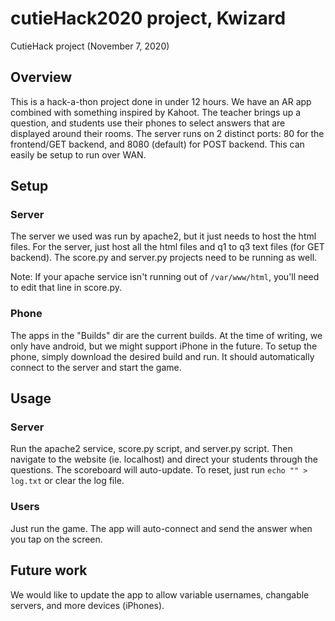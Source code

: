 # cutieHack2020 project, Kwizard
CutieHack project (November 7, 2020)

## Overview
This is a hack-a-thon project done in under 12 hours. We have an AR app combined with something inspired by Kahoot. The teacher brings up a question, and students use their phones to select answers that are displayed around their rooms. The server runs on 2 distinct ports: 80 for the frontend/GET backend, and 8080 (default) for POST backend. This can easily be setup to run over WAN.

## Setup
### Server
The server we used was run by apache2, but it just needs to host the html files. For the server, just host all the html files and q1 to q3 text files (for GET backend). The score.py and server.py projects need to be running as well. 

Note: If your apache service isn't running out of `/var/www/html`, you'll need to edit that line in score.py.

### Phone
The apps in the "Builds" dir are the current builds. At the time of writing, we only have android, but we might support iPhone in the future. 
To setup the phone, simply download the desired build and run. It should automatically connect to the server and start the game.

## Usage
### Server
Run the apache2 service, score.py script, and server.py script. Then navigate to the website (ie. localhost) and direct your students through the questions. The scoreboard will auto-update. To reset, just run 
`echo "" > log.txt` 
or clear the log file.

### Users
Just run the game. The app will auto-connect and send the answer when you tap on the screen.

## Future work
We would like to update the app to allow variable usernames, changable servers, and more devices (iPhones). 

